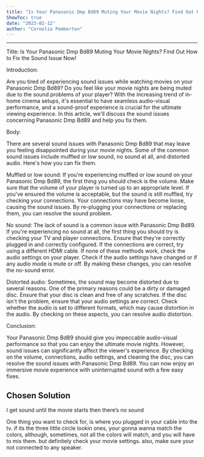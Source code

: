 ```yaml
---
title: "Is Your Panasonic Dmp Bd89 Muting Your Movie Nights? Find Out How to Fix the Sound Issue Now!"
ShowToc: true 
date: "2023-02-12"
author: "Cornelia Pemberton"
---
```

*****
Title: Is Your Panasonic Dmp Bd89 Muting Your Movie Nights? Find Out How to Fix the Sound Issue Now!

Introduction:

Are you tired of experiencing sound issues while watching movies on your Panasonic Dmp Bd89? Do you feel like your movie nights are being muted due to the sound problems of your player? With the increasing trend of in-home cinema setups, it's essential to have seamless audio-visual performance, and a sound-proof experience is crucial for the ultimate viewing experience. In this article, we'll discuss the sound issues concerning Panasonic Dmp Bd89 and help you fix them.

Body:

There are several sound issues with Panasonic Dmp Bd89 that may leave you feeling disappointed during your movie nights. Some of the common sound issues include muffled or low sound, no sound at all, and distorted audio. Here's how you can fix them.

Muffled or low sound: If you're experiencing muffled or low sound on your Panasonic Dmp Bd89, the first thing you should check is the volume. Make sure that the volume of your player is turned up to an appropriate level. If you've ensured the volume is acceptable, but the sound is still muffled, try checking your connections. Your connections may have become loose, causing the sound issues. By re-plugging your connections or replacing them, you can resolve the sound problem.

No sound: The lack of sound is a common issue with Panasonic Dmp Bd89. If you're experiencing no sound at all, the first thing you should try is checking your TV and player connections. Ensure that they're correctly plugged in and correctly configured. If the connections are correct, try using a different HDMI cable. If none of these methods work, check the audio settings on your player. Check if the audio settings have changed or if any audio mode is mute or off. By making these changes, you can resolve the no-sound error.

Distorted audio: Sometimes, the sound may become distorted due to several reasons. One of the primary reasons could be a dirty or damaged disc. Ensure that your disc is clean and free of any scratches. If the disc isn't the problem, ensure that your audio settings are correct. Check whether the audio is set to different formats, which may cause distortion in the audio. By checking on these aspects, you can resolve audio distortion.

Conclusion:

Your Panasonic Dmp Bd89 should give you impeccable audio-visual performance so that you can enjoy the ultimate movie nights. However, sound issues can significantly affect the viewer's experience. By checking on the volume, connections, audio settings, and cleaning the disc, you can resolve the sound issues with Panasonic Dmp Bd89. You can now enjoy an immersive movie experience with uninterrupted sound with a few easy fixes.


## Chosen Solution
 I get sound until the movie starts then there’s no sound

 One thing you want to check for, is where you plugged in your cable into the tv. if its the three little circle lookin ones, your gonna wanna match the colors, although, sometimes, not all the colors will match, and you will have to mix them. but definitely check your movie settings. also, make sure your not connected to any speaker.




